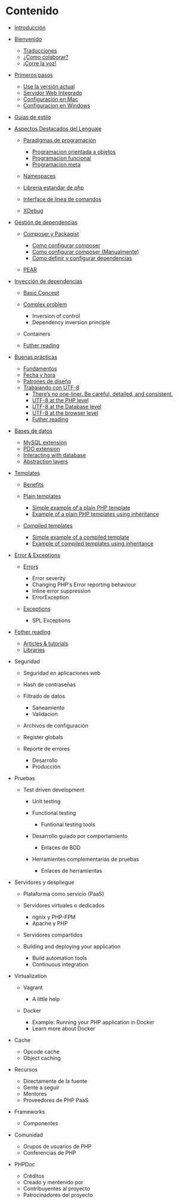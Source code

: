 # Contenido

* [Introducción](README.md)
* [Bienvenido](bienvenido.md)

  * [Traducciones](traducciones.md)
  * [¿Como colaborar?](¿como-colaborar.md)
  * [¡Corre la voz!](¡corre-la-voz.md)

* [Primeros pasos](primeros-pasos.md)

  * [Use la versión actual](use-la-versión-actual.md)
  * [Servidor Web Integrado](servidor-web-integrado.md)
  * [Configuración en Mac](configuración-en-mac.md)
  * [Configuracion en Windows](configuracion-en-windows.md)

* [Guias de estilo](guias-de-estilo.md)

* [Aspectos Destacados del Lenguaje](aspectos-destacados-del-lenguaje.md)

  * [Paradigmas de programación](paradigmas-de-programación.md)

    * [Programacion orientada a objetos](programacion-orientada-a-objetos.md)
    * [Programacion funcional](programacion-funcional.md)
    * [Programacion meta](programacion-meta.md)

  * [Namespaces](namespaces.md)

  * [Libreria estandar de php](libreria-estandar-de-php.md)

  * [Interface de linea de comandos](interface-de-linea-de-comandos.md)
  * [XDebug](xdebug.md)

* [Gestión de dependencias](gestion-de-dependencias.md)

  * [Composer y Packagist](composer-y-packagist.md)

    * [Como configurar composer](como-configurar-composer.md)
    * [Como configurar composer \(Manualmente\)](como-configurar-composer-manualmente.md)
    * [Como definir y configurar dependencias](como-definir-y-configurar-dependencias.md)

  * [PEAR](pear.md)



* [Inyección de dependencias](inyección-de-dependencias.md)

  * [Basic Concept](basic-concept.md)
  * [Complex problem](complex-problem.md)

    * Inversion of control
    * Dependency inversion principle

  * Containers

  * [Futher reading](futher-reading.md)


* [Buenas prácticas](buenas-practicas.md)

  * [Fundamentos](fundamentos.md)
  * [Fecha y hora](fecha-y-hora.md)
  * [Patrones de diseño](patrones-de-diseño.md)
  * [Trabajando con UTF-8](trabajando-con-utf-8.md)
    * [There’s no one-liner. Be careful, detailed, and consistent.](theres-no-one-liner-be-careful-detailed-and-consistent.md)
    * [UTF-8 at the PHP level](utf-8-at-the-php-level.md)
    * [UTF-8 at the Database level](utf-8-at-the-database-level.md)
    * [UTF-8 at the browser level](utf-8-at-the-browser-level.md)
    * [Futher reading](futher-reading.md)



* [Bases de datos](bases-de-datos.md)

  * [MySQL extension](mysql-extension.md)
  * [PDO extension](pdo-extension.md)
  * [Interacting with database](interacting-with-database.md)
  * [Abstraction layers](abstraction-layers.md)

* [Templates](templates.md)

  * [Benefits](benefits.md)
  * [Plain templates](plain-templates.md)

    * [Simple example of a plain PHP template](simple-example-of-a-plain-php-template.md)
    * [Example of a plain PHP templates using inheritance](example-of-a-plain-php-templates-using-inheritance.md)

  * [Compiled templates](compiled-templates.md)

    * [Simple example of a compiled template](simple-example-of-a-compiled-template.md)
    * [Example of compiled templates using inheritance](example-of-compiled-templates-using-inheritance.md)



* [Error & Exceptions](error--exceptions.md)

  * [Errors](errors.md)

    * Error severity
    * Changing PHP's Error reporting behaviour
    * Inline error suppression
    * ErrorException

  * [Exceptions](exceptions.md)

    * SPL Exceptions



* [Fother reading](fother-reading.md)
  * [Articles & tutorials](articles--tutorials.md)
  * [Libraries](libraries.md)


* Seguridad

  * Seguridad en aplicaciones web
  * Hash de contraseñas
  * Filtrado de datos

    * Saneamiento
    * Validacion

  * Archivos de configuración

  * Register globals

  * Reporte de errores
    * Desarrollo
    * Producción



* Pruebas

  * Test driven development

    * Unit testing
    * Functional testing

      * Funtional testing tools

    * Desarrollo guiado por comportamiento

      * Enlaces de BDD

    * Herramientes complementarias de pruebas

      * Enlaces de herramientas




* Servidores y despliegue

  * Plataforma como servicio \(PaaS\)
  * Servidores virtuales o dedicados

    * ngnix y PHP-FPM
    * Apache y PHP

  * Servidores compartidos

  * Building and deploying your application

    * Build automation tools
    * Continuous integration



* Virtualization

  * Vagrant

    * A little help

  * Docker

    * Example: Running your PHP application in Docker
    * Learn more about Docker



* Cache

  * Opcode cache
  * Object caching

* Recursos

  * Directamente de la fuente
  * Gente a seguir
  * Mentores
  * Proveedores de PHP PaaS

* Frameworks

  * Componentes

* Comunidad

  * Grupos de usuarios de PHP
  * Conferencias de PHP

* PHPDoc

  * Créditos
  * Creado y mentenido por
  * Contribuyentes al proyecto
  * Patrocinadores del proyecto



